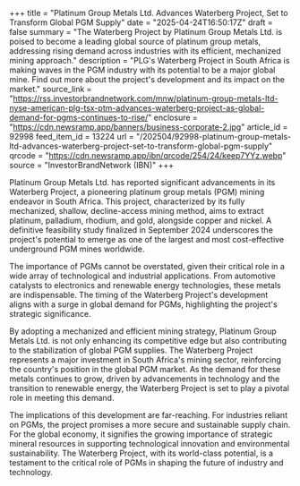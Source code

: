 +++
title = "Platinum Group Metals Ltd. Advances Waterberg Project, Set to Transform Global PGM Supply"
date = "2025-04-24T16:50:17Z"
draft = false
summary = "The Waterberg Project by Platinum Group Metals Ltd. is poised to become a leading global source of platinum group metals, addressing rising demand across industries with its efficient, mechanized mining approach."
description = "PLG's Waterberg Project in South Africa is making waves in the PGM industry with its potential to be a major global mine. Find out more about the project's development and its impact on the market."
source_link = "https://rss.investorbrandnetwork.com/mnw/platinum-group-metals-ltd-nyse-american-plg-tsx-ptm-advances-waterberg-project-as-global-demand-for-pgms-continues-to-rise/"
enclosure = "https://cdn.newsramp.app/banners/business-corporate-2.jpg"
article_id = 92998
feed_item_id = 13224
url = "/202504/92998-platinum-group-metals-ltd-advances-waterberg-project-set-to-transform-global-pgm-supply"
qrcode = "https://cdn.newsramp.app/ibn/qrcode/254/24/keep7YYz.webp"
source = "InvestorBrandNetwork (IBN)"
+++

<p>Platinum Group Metals Ltd. has reported significant advancements in its Waterberg Project, a pioneering platinum group metals (PGM) mining endeavor in South Africa. This project, characterized by its fully mechanized, shallow, decline-access mining method, aims to extract platinum, palladium, rhodium, and gold, alongside copper and nickel. A definitive feasibility study finalized in September 2024 underscores the project's potential to emerge as one of the largest and most cost-effective underground PGM mines worldwide.</p><p>The importance of PGMs cannot be overstated, given their critical role in a wide array of technological and industrial applications. From automotive catalysts to electronics and renewable energy technologies, these metals are indispensable. The timing of the Waterberg Project's development aligns with a surge in global demand for PGMs, highlighting the project's strategic significance.</p><p>By adopting a mechanized and efficient mining strategy, Platinum Group Metals Ltd. is not only enhancing its competitive edge but also contributing to the stabilization of global PGM supplies. The Waterberg Project represents a major investment in South Africa's mining sector, reinforcing the country's position in the global PGM market. As the demand for these metals continues to grow, driven by advancements in technology and the transition to renewable energy, the Waterberg Project is set to play a pivotal role in meeting this demand.</p><p>The implications of this development are far-reaching. For industries reliant on PGMs, the project promises a more secure and sustainable supply chain. For the global economy, it signifies the growing importance of strategic mineral resources in supporting technological innovation and environmental sustainability. The Waterberg Project, with its world-class potential, is a testament to the critical role of PGMs in shaping the future of industry and technology.</p>